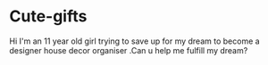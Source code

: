 # Cute-gifts
Hi I'm an 11 year old girl trying to save up for my dream to become a designer house decor organiser .Can u help me fulfill my dream?
